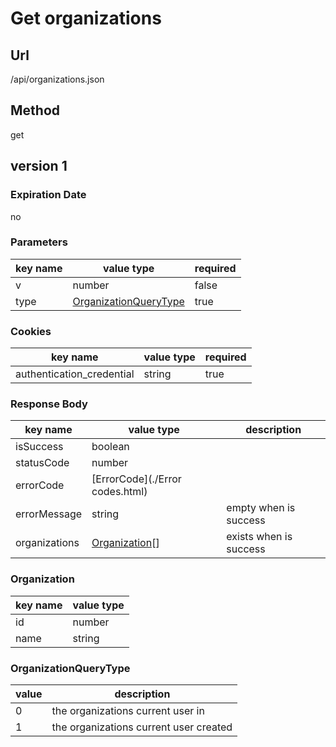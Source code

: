 # Get organizations

## Url

/api/organizations.json

## Method

get

## version 1

### Expiration Date

no

### Parameters

key name | value type | required
--- | --- | ---
v | number | false
type | [OrganizationQueryType](#organizationquerytype) | true

### Cookies

key name | value type | required
--- | --- | ---
authentication_credential | string | true

### Response Body

key name | value type | description
--- | --- | ---
isSuccess | boolean |
statusCode | number |
errorCode | [ErrorCode](./Error codes.html) |
errorMessage | string | empty when is success
organizations | [Organization](#organization)[] | exists when is success

### Organization

key name | value type
--- | ---
id | number
name | string

### OrganizationQueryType

value | description
--- | ---
0 | the organizations current user in
1 | the organizations current user created